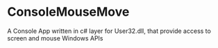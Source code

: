 # ConsoleMouseMove
A Console App written in c# layer for User32.dll, that provide access to screen and mouse Windows APIs 
